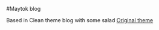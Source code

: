 #Maytok blog

Based in Clean theme blog with some salad [Original theme](http://ironsummitmedia.github.io/startbootstrap-clean-blog-jekyll/)
